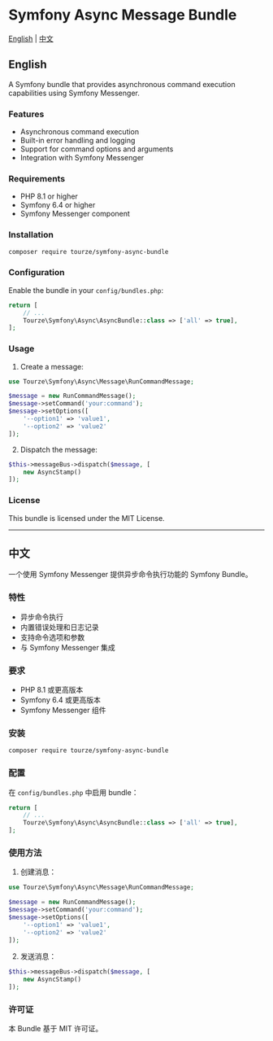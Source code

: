 # Symfony Async Message Bundle

[English](#english) | [中文](#中文)

## English

A Symfony bundle that provides asynchronous command execution capabilities using Symfony Messenger.

### Features

- Asynchronous command execution
- Built-in error handling and logging
- Support for command options and arguments
- Integration with Symfony Messenger

### Requirements

- PHP 8.1 or higher
- Symfony 6.4 or higher
- Symfony Messenger component

### Installation

```bash
composer require tourze/symfony-async-bundle
```

### Configuration

Enable the bundle in your `config/bundles.php`:

```php
return [
    // ...
    Tourze\Symfony\Async\AsyncBundle::class => ['all' => true],
];
```

### Usage

1. Create a message:

```php
use Tourze\Symfony\Async\Message\RunCommandMessage;

$message = new RunCommandMessage();
$message->setCommand('your:command');
$message->setOptions([
    '--option1' => 'value1',
    '--option2' => 'value2'
]);
```

2. Dispatch the message:

```php
$this->messageBus->dispatch($message, [
    new AsyncStamp()
]);
```

### License

This bundle is licensed under the MIT License.

---

## 中文

一个使用 Symfony Messenger 提供异步命令执行功能的 Symfony Bundle。

### 特性

- 异步命令执行
- 内置错误处理和日志记录
- 支持命令选项和参数
- 与 Symfony Messenger 集成

### 要求

- PHP 8.1 或更高版本
- Symfony 6.4 或更高版本
- Symfony Messenger 组件

### 安装

```bash
composer require tourze/symfony-async-bundle
```

### 配置

在 `config/bundles.php` 中启用 bundle：

```php
return [
    // ...
    Tourze\Symfony\Async\AsyncBundle::class => ['all' => true],
];
```

### 使用方法

1. 创建消息：

```php
use Tourze\Symfony\Async\Message\RunCommandMessage;

$message = new RunCommandMessage();
$message->setCommand('your:command');
$message->setOptions([
    '--option1' => 'value1',
    '--option2' => 'value2'
]);
```

2. 发送消息：

```php
$this->messageBus->dispatch($message, [
    new AsyncStamp()
]);
```

### 许可证

本 Bundle 基于 MIT 许可证。
